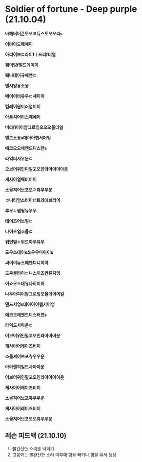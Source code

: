 # Soldier of fortune - Deep purple (21.10.04)

**아헤버어픈토오ㄹ듀스토오오리s**

**어바아드웨에이**

**아리이브ㄷ라이fㅓ드리f터얼**

**웨이팅f얼드데이이**

**웨나테이규해앤ㄷ**

**앤시잉유소옹**

**메이이비유우ㄷ세이이**

**컴레이윋미러업미이**

**아욷셔어리스떼에이**

**버라fi이이암그로잉오오오올더얼**

**앤드소옹s대아아햅서어엉**

**에코오오애앤드디스턴s**

**라잌더사우운ㄷ**

**오브어위인미일고오인라아아아아운**

**게사아얼웨비이이**

**소올져어브포오ㄹ츄우우운**



**ㅁ니타암스비이너트레에브러어**

**루우ㄷ썸띵뉴우우**

**데이즈어브얼ㄷ**

**나이츠얼코올ㄷ**

**워언덜ㄷ위드아우유우**

**도우스데이s쏘우우마아이s**

**씨이이뉴스때앤디니이이**

**도우블라이ㄷ니스이즈컨퓨지잉**

**이쇼우스대유나히이이**

**나우아피이암그로잉오올더어어얼**

**앤드서엉s대아아이햅서어엉**

**에코오애앤드디스터언s**

**라익드사아운ㄷ**

**어브어위인밀고오인라아아아운**

**게사아어레이즈비이**

**소올져어브포츄우우운**



**아아깬히일드사아아운**

**어브어위인밀고오인라아아아아운**

**게사아어레이즈비이**

**소올져어브포츄우우운**

**게사아어레이즈비이**

**소올져어브포오오츄우우운**





## 레슨 피드백 (21.10.10)

1. 불완전한 소리를 익히기.
2. 고음화는 불완전한 소리 이후에 힘을 빼거나 힘을 줘서 생성
